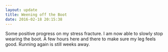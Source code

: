 ```yaml
---
layout: update
title: Weening off the Boot
date: 2016-02-18 20:15:38
---
```


Some positive progress on my stress fracture. I am now able to slowly stop wearing the boot. A few hours here and there to make sure my leg feels good. Running again is still weeks away.